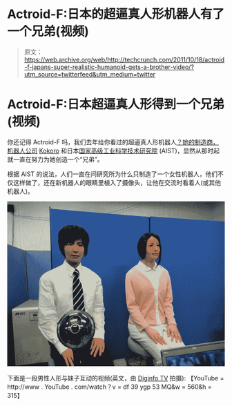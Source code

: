# Actroid-F:日本的超逼真人形机器人有了一个兄弟(视频)

> 原文：<https://web.archive.org/web/http://techcrunch.com/2011/10/18/actroid-f-japans-super-realistic-humanoid-gets-a-brother-video/?utm_source=twitterfeed&utm_medium=twitter>

# Actroid-F:日本超逼真人形得到一个兄弟(视频)

你还记得 Actroid-F 吗，我们去年给你看过的超逼真人形机器人[？她的制造商，机器人公司](https://web.archive.org/web/20230204151912/https://techcrunch.com/2010/10/27/videos-super-realistic-female-humanoid-actroid-f/) [Kokoro](https://web.archive.org/web/20230204151912/http://www.kokoro-dreams.co.jp/english/index.html) 和日本[国家高级工业科学技术研究院](https://web.archive.org/web/20230204151912/http://www.aist.go.jp/index_en.html) (AIST)，显然从那时起就一直在努力为她创造一个“兄弟”。

根据 AIST 的说法，人们一直在问研究所为什么只制造了一个女性机器人，他们不仅这样做了，还在新机器人的眼睛里植入了摄像头，让他在交流时看着人(或其他机器人)。

[![](img/66ff7a36eb2ceab0fae4d27a67627ee0.png "Picture 2")](https://web.archive.org/web/20230204151912/https://techcrunch.com/wp-content/uploads/2011/10/picture-24.png)

下面是一段男性人形与妹子互动的视频(英文，由 [Diginfo TV](https://web.archive.org/web/20230204151912/http://www.diginfo.tv/2011/10/18/11-0227-r-en.php) 拍摄):
【YouTube = http://www . YouTube . com/watch？v = df 39 ygp 53 MQ&w = 560&h = 315】